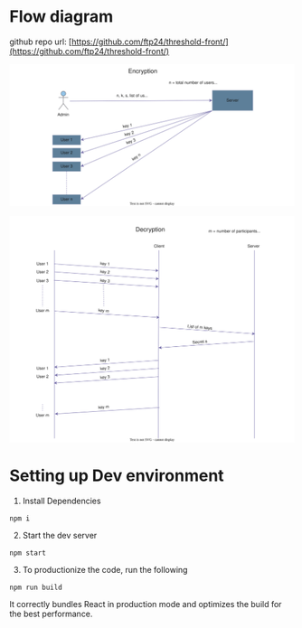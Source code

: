 # Flow diagram

github repo url: [https://github.com/ftp24/threshold-front/](https://github.com/ftp24/threshold-front/)

![encryption](public/Encrypt.svg)

![decryption](public/Decrypt.svg)

# Setting up Dev environment

1. Install Dependencies

```
npm i
```

2. Start the dev server

```
npm start
```

3. To productionize the code, run the following

```
npm run build
```

It correctly bundles React in production mode and optimizes the build for the best performance.
